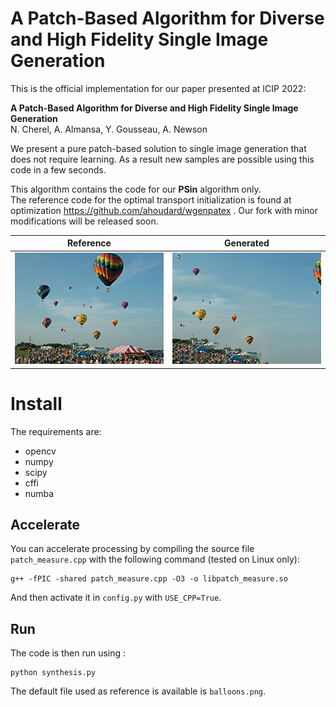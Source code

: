 # A Patch-Based Algorithm for Diverse and High Fidelity Single Image Generation

This is the official implementation for our paper presented at ICIP 2022:

**A Patch-Based Algorithm for Diverse and High Fidelity Single Image Generation**  
N. Cherel, A. Almansa, Y. Gousseau, A. Newson

We present a pure patch-based solution to single image generation that does not require learning.
As a result new samples are possible using this code in a few seconds.

This algorithm contains the code for our **PSin** algorithm only.  
The reference code for the optimal transport initialization is found at optimization https://github.com/ahoudard/wgenpatex . Our fork with minor modifications will be released soon.

Reference | Generated
:--------:|:---------:
![Reference Image](balloons.png) | ![Algorithm output](output.png)

# Install

The requirements are:
- opencv
- numpy
- scipy
- cffi
- numba


## Accelerate
You can accelerate processing by compiling the source file `patch_measure.cpp` with the following command (tested on Linux only):
```
g++ -fPIC -shared patch_measure.cpp -O3 -o libpatch_measure.so
```
And then activate it in `config.py` with `USE_CPP=True`.


## Run

The code is then run using :
```
python synthesis.py
```

The default file used as reference is available is `balloons.png`.


